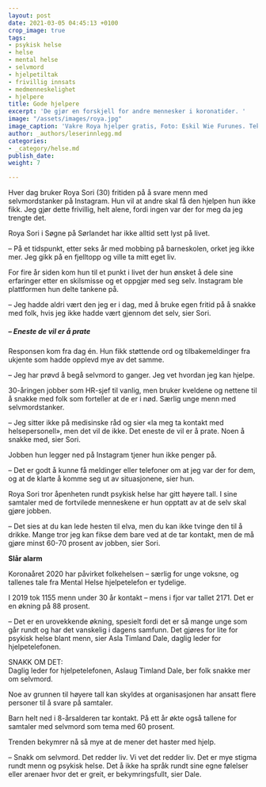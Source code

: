 ```yaml
---
layout: post
date: 2021-03-05 04:45:13 +0100
crop_image: true
tags:
- psykisk helse
- helse
- mental helse
- selvmord
- hjelpetiltak
- frivillig innsats
- medmenneskelighet
- hjelpere
title: Gode hjelpere
excerpt: 'De gjør en forskjell for andre mennesker i koronatider. '
image: "/assets/images/roya.jpg"
image_caption: 'Vakre Roya hjelper gratis, Foto: Eskil Wie Furunes. Tekst nrk.'
author: _authors/leserinnlegg.md
categories:
- _category/helse.md
publish_date: 
weight: 7

---
```

Hver dag bruker Roya Sori (30) fritiden på å svare menn med selvmordstanker på Instagram. Hun vil at andre skal få den hjelpen hun ikke fikk. Jeg gjør dette frivillig, helt alene, fordi ingen var der for meg da jeg trengte det.

Roya Sori i Søgne på Sørlandet har ikke alltid sett lyst på livet.

– På et tidspunkt, etter seks år med mobbing på barneskolen, orket jeg ikke mer. Jeg gikk på en fjelltopp og ville ta mitt eget liv.

For fire år siden kom hun til et punkt i livet der hun ønsket å dele sine erfaringer etter en skilsmisse og et oppgjør med seg selv. Instagram ble plattformen hun delte tankene på.

– Jeg hadde aldri vært den jeg er i dag, med å bruke egen fritid på å snakke med folk, hvis jeg ikke hadde vært gjennom det selv, sier Sori.

##### – Eneste de vil er å prate

Responsen kom fra dag én. Hun fikk støttende ord og tilbakemeldinger fra ukjente som hadde opplevd mye av det samme.

– Jeg har prøvd å begå selvmord to ganger. Jeg vet hvordan jeg kan hjelpe.

30-åringen jobber som HR-sjef til vanlig, men bruker kveldene og nettene til å snakke med folk som forteller at de er i nød. Særlig unge menn med selvmordstanker.

– Jeg sitter ikke på medisinske råd og sier «la meg ta kontakt med helsepersonell», men det vil de ikke. Det eneste de vil er å prate. Noen å snakke med, sier Sori.

Jobben hun legger ned på Instagram tjener hun ikke penger på.

– Det er godt å kunne få meldinger eller telefoner om at jeg var der for dem, og at de klarte å komme seg ut av situasjonene, sier hun.

Roya Sori tror åpenheten rundt psykisk helse har gitt høyere tall. I sine samtaler med de fortvilede menneskene er hun opptatt av at de selv skal gjøre jobben.

– Det sies at du kan lede hesten til elva, men du kan ikke tvinge den til å drikke. Mange tror jeg kan fikse dem bare ved at de tar kontakt, men de må gjøre minst 60-70 prosent av jobben, sier Sori.

**Slår alarm**

Koronaåret 2020 har påvirket folkehelsen – særlig for unge voksne, og tallenes tale fra Mental Helse hjelpetelefon er tydelige.

I 2019 tok 1155 menn under 30 år kontakt – mens i fjor var tallet 2171. Det er en økning på 88 prosent.

– Det er en urovekkende økning, spesielt fordi det er så mange unge som går rundt og har det vanskelig i dagens samfunn. Det gjøres for lite for psykisk helse blant menn, sier Asla Timland Dale, daglig leder for hjelpetelefonen.

SNAKK OM DET:   
Daglig leder for hjelpetelefonen, Aslaug Timland Dale, ber folk snakke mer om selvmord.

Noe av grunnen til høyere tall kan skyldes at organisasjonen har ansatt flere personer til å svare på samtaler.

Barn helt ned i 8-årsalderen tar kontakt. På ett år økte også tallene for samtaler med selvmord som tema med 60 prosent.

Trenden bekymrer nå så mye at de mener det haster med hjelp.

– Snakk om selvmord. Det redder liv. Vi vet det redder liv. Det er mye stigma rundt menn og psykisk helse. Det å ikke ha språk rundt sine egne følelser eller arenaer hvor det er greit, er bekymringsfullt, sier Dale.